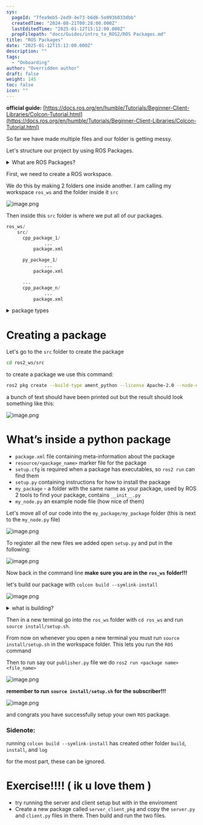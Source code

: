 ```yaml
---
sys:
  pageId: "7fea9eb5-2ed9-4e73-b6d6-5e093b833dbb"
  createdTime: "2024-08-21T00:28:00.000Z"
  lastEditedTime: "2025-01-12T15:12:00.000Z"
  propFilepath: "docs/Guides/intro_to_ROS2/ROS Packages.md"
title: "ROS Packages"
date: "2025-01-12T15:12:00.000Z"
description: ""
tags:
  - "Onboarding"
author: "Overridden author"
draft: false
weight: 145
toc: false
icon: ""
---
```


**official guide:** [https://docs.ros.org/en/humble/Tutorials/Beginner-Client-Libraries/Colcon-Tutorial.html](https://docs.ros.org/en/humble/Tutorials/Beginner-Client-Libraries/Colcon-Tutorial.html)

So far we have made multiple files and our folder is getting messy.

Let's structure our project by using ROS Packages.

<details>

<summary>What are ROS Packages?</summary>

ROS Packages are, as the name implies, packages of code that are highly sharable between ROS developers.

They consist of a folder, `package.xml` file, and source code

```python
      cpp_package_1/
		      ... imagine much code files here ..
          package.xml
```

</details>

First, we need to create a ROS workspace.

We do this by making 2 folders one inside another. I am calling my workspace `ros_ws` and the folder inside it `src`

![image.png](https://prod-files-secure.s3.us-west-2.amazonaws.com/d518164a-d88e-44d1-a4ee-3adb3bd8bce0/70706947-fd18-4537-a67b-e12946812d31/image.png?X-Amz-Algorithm=AWS4-HMAC-SHA256&X-Amz-Content-Sha256=UNSIGNED-PAYLOAD&X-Amz-Credential=ASIAZI2LB4662EUGEBR6%2F20250624%2Fus-west-2%2Fs3%2Faws4_request&X-Amz-Date=20250624T151010Z&X-Amz-Expires=3600&X-Amz-Security-Token=IQoJb3JpZ2luX2VjEDYaCXVzLXdlc3QtMiJIMEYCIQDuyj2E3AX71DvaatmiJc50ekLi3HRgd9CugpuMKtoD4gIhALkq3Su2OspFJHotRE5RCNRptYk2pACIZLfipaX7n%2FraKv8DCC8QABoMNjM3NDIzMTgzODA1IgxDxs75tKBXO2jIUNcq3AMDOO0DKn3xwiEZXG5zz5exqpaveC9hW6TAj598mJpweIl08r0o5bZIU6e6DfX%2FTYu0m7L4stdIVSRijBUkJ8snho%2FcouFuqGpeeoy40panS%2FONqE7A%2BM8AbfDKLCB5uaNslOBQ98Y3%2FdMu0Y7yJrTHgKKau0e%2Bq%2B5gQQcX%2B%2FclbPa7RLQqGLkNE5IRasOc%2BpN02sk7MEtNbqtlLJ7pvXKFEs6q%2FgGuahaGlsxFdUAw9rUbCenFxRUK2iSecuZeAU%2Bwc297ETT0pEB297RzktqlC%2BVo1Fltz7ndjTHwbmXxm7iPRR6tjye7abglFiWDhzqNbbMWPUxqtQbygWZ1LeNZsIEQS0gJZYE6oNSyRGCNZ3QMhcRqPiGDoURET2pnmYBeXpG9Mlwu0tlbS1cSlZM9wJafLtEnSTe5eXA5z8UyLWvr68PZ3AJnO3SjAaQH2XnHrZbNwlq%2FzKB965jkT9acWgCshmehMBJwGIFoWpQEqSHIROsufbubNieoU%2BaNADUNzyemrsMd0harirHBIV5XWvAfzsAE80S4RIL6OBVMqN%2FqUCCSlx7jh85Reu1HoOzjZxdRib19pP2P2izNVbpO2PF3HDNLMCoy4BC5ceRxxlKUm5Y7bAZHh4xkQjC13OrCBjqkAWWX0cxRrWl4Q6Qg7%2FPfDM9XQ4A2oVE1aMUobSVAyReXWZ%2B9H8y3F1Q894kO2Iui7HsRbvqjnlkxfO9fXxp5phXG1l20XaZp84xuNI042mjpLen5Sdd%2BjAC4Rz8YICpN1mDRxwk6iztj%2B0doPcdPKTHDy0nRmMdo0TQK7awD%2FZMPABXB3G7Hb5ic4TAJpdp1uBAJyVV09bbfTQP%2BzV%2FSHyg1eV3O&X-Amz-Signature=0baff4bd6274bef4d10e9058fd4c29b5d4d9e75db2b755479363c0c98d68f0eb&X-Amz-SignedHeaders=host&x-amz-checksum-mode=ENABLED&x-id=GetObject)

Then inside this `src` folder is where we put all of our packages.

```python
ros_ws/
    src/
      cpp_package_1/
		      ...
          package.xml

      py_package_1/
		      ...
          package.xml

      ...
      cpp_package_n/
		      ...
          package.xml

```

<details>

<summary>package types</summary>

packages can be either `C++` or python.

the intern file structure is different for each but for this guide we will stick to creating python packages

</details>

# Creating a package

Let's go to the `src` folder to create the package

```bash
cd ros2_ws/src
```

to create a package we use this command:

```bash
ros2 pkg create --build-type ament_python --license Apache-2.0 --node-name my_node my_package
```

a bunch of text should have been printed out but the result should look something like this:

![image.png](https://prod-files-secure.s3.us-west-2.amazonaws.com/d518164a-d88e-44d1-a4ee-3adb3bd8bce0/e6cf1e3f-8512-4a3e-b131-079f800bf3e8/image.png?X-Amz-Algorithm=AWS4-HMAC-SHA256&X-Amz-Content-Sha256=UNSIGNED-PAYLOAD&X-Amz-Credential=ASIAZI2LB4662EUGEBR6%2F20250624%2Fus-west-2%2Fs3%2Faws4_request&X-Amz-Date=20250624T151010Z&X-Amz-Expires=3600&X-Amz-Security-Token=IQoJb3JpZ2luX2VjEDYaCXVzLXdlc3QtMiJIMEYCIQDuyj2E3AX71DvaatmiJc50ekLi3HRgd9CugpuMKtoD4gIhALkq3Su2OspFJHotRE5RCNRptYk2pACIZLfipaX7n%2FraKv8DCC8QABoMNjM3NDIzMTgzODA1IgxDxs75tKBXO2jIUNcq3AMDOO0DKn3xwiEZXG5zz5exqpaveC9hW6TAj598mJpweIl08r0o5bZIU6e6DfX%2FTYu0m7L4stdIVSRijBUkJ8snho%2FcouFuqGpeeoy40panS%2FONqE7A%2BM8AbfDKLCB5uaNslOBQ98Y3%2FdMu0Y7yJrTHgKKau0e%2Bq%2B5gQQcX%2B%2FclbPa7RLQqGLkNE5IRasOc%2BpN02sk7MEtNbqtlLJ7pvXKFEs6q%2FgGuahaGlsxFdUAw9rUbCenFxRUK2iSecuZeAU%2Bwc297ETT0pEB297RzktqlC%2BVo1Fltz7ndjTHwbmXxm7iPRR6tjye7abglFiWDhzqNbbMWPUxqtQbygWZ1LeNZsIEQS0gJZYE6oNSyRGCNZ3QMhcRqPiGDoURET2pnmYBeXpG9Mlwu0tlbS1cSlZM9wJafLtEnSTe5eXA5z8UyLWvr68PZ3AJnO3SjAaQH2XnHrZbNwlq%2FzKB965jkT9acWgCshmehMBJwGIFoWpQEqSHIROsufbubNieoU%2BaNADUNzyemrsMd0harirHBIV5XWvAfzsAE80S4RIL6OBVMqN%2FqUCCSlx7jh85Reu1HoOzjZxdRib19pP2P2izNVbpO2PF3HDNLMCoy4BC5ceRxxlKUm5Y7bAZHh4xkQjC13OrCBjqkAWWX0cxRrWl4Q6Qg7%2FPfDM9XQ4A2oVE1aMUobSVAyReXWZ%2B9H8y3F1Q894kO2Iui7HsRbvqjnlkxfO9fXxp5phXG1l20XaZp84xuNI042mjpLen5Sdd%2BjAC4Rz8YICpN1mDRxwk6iztj%2B0doPcdPKTHDy0nRmMdo0TQK7awD%2FZMPABXB3G7Hb5ic4TAJpdp1uBAJyVV09bbfTQP%2BzV%2FSHyg1eV3O&X-Amz-Signature=82341339cc75ee5bbb2d51bdb49f87680c168b7e39b105052396a42926e2d6d1&X-Amz-SignedHeaders=host&x-amz-checksum-mode=ENABLED&x-id=GetObject)

# What’s inside a python package

- `package.xml` file containing meta-information about the package
- `resource/<package_name>` marker file for the package
- `setup.cfg` is required when a package has executables, so `ros2 run` can find them
- `setup.py` containing instructions for how to install the package
- `my_package` - a folder with the same name as your package, used by ROS 2 tools to find your package, contains `__init__.py`
- `my_node.py` an example node file (how nice of them)

Let's move all of our code into the `my_package/my_package` folder (this is next to the `my_node.py` file)

![image.png](https://prod-files-secure.s3.us-west-2.amazonaws.com/d518164a-d88e-44d1-a4ee-3adb3bd8bce0/9ce58f11-0da9-4d3e-b86d-506a9685d378/image.png?X-Amz-Algorithm=AWS4-HMAC-SHA256&X-Amz-Content-Sha256=UNSIGNED-PAYLOAD&X-Amz-Credential=ASIAZI2LB4662EUGEBR6%2F20250624%2Fus-west-2%2Fs3%2Faws4_request&X-Amz-Date=20250624T151010Z&X-Amz-Expires=3600&X-Amz-Security-Token=IQoJb3JpZ2luX2VjEDYaCXVzLXdlc3QtMiJIMEYCIQDuyj2E3AX71DvaatmiJc50ekLi3HRgd9CugpuMKtoD4gIhALkq3Su2OspFJHotRE5RCNRptYk2pACIZLfipaX7n%2FraKv8DCC8QABoMNjM3NDIzMTgzODA1IgxDxs75tKBXO2jIUNcq3AMDOO0DKn3xwiEZXG5zz5exqpaveC9hW6TAj598mJpweIl08r0o5bZIU6e6DfX%2FTYu0m7L4stdIVSRijBUkJ8snho%2FcouFuqGpeeoy40panS%2FONqE7A%2BM8AbfDKLCB5uaNslOBQ98Y3%2FdMu0Y7yJrTHgKKau0e%2Bq%2B5gQQcX%2B%2FclbPa7RLQqGLkNE5IRasOc%2BpN02sk7MEtNbqtlLJ7pvXKFEs6q%2FgGuahaGlsxFdUAw9rUbCenFxRUK2iSecuZeAU%2Bwc297ETT0pEB297RzktqlC%2BVo1Fltz7ndjTHwbmXxm7iPRR6tjye7abglFiWDhzqNbbMWPUxqtQbygWZ1LeNZsIEQS0gJZYE6oNSyRGCNZ3QMhcRqPiGDoURET2pnmYBeXpG9Mlwu0tlbS1cSlZM9wJafLtEnSTe5eXA5z8UyLWvr68PZ3AJnO3SjAaQH2XnHrZbNwlq%2FzKB965jkT9acWgCshmehMBJwGIFoWpQEqSHIROsufbubNieoU%2BaNADUNzyemrsMd0harirHBIV5XWvAfzsAE80S4RIL6OBVMqN%2FqUCCSlx7jh85Reu1HoOzjZxdRib19pP2P2izNVbpO2PF3HDNLMCoy4BC5ceRxxlKUm5Y7bAZHh4xkQjC13OrCBjqkAWWX0cxRrWl4Q6Qg7%2FPfDM9XQ4A2oVE1aMUobSVAyReXWZ%2B9H8y3F1Q894kO2Iui7HsRbvqjnlkxfO9fXxp5phXG1l20XaZp84xuNI042mjpLen5Sdd%2BjAC4Rz8YICpN1mDRxwk6iztj%2B0doPcdPKTHDy0nRmMdo0TQK7awD%2FZMPABXB3G7Hb5ic4TAJpdp1uBAJyVV09bbfTQP%2BzV%2FSHyg1eV3O&X-Amz-Signature=f735401239549be5c62241c75e2573f0d121ba34cf282ae4de3d7e2d26cb4050&X-Amz-SignedHeaders=host&x-amz-checksum-mode=ENABLED&x-id=GetObject)

To register all the new files we added open `setup.py` and put in the following:

![image.png](https://prod-files-secure.s3.us-west-2.amazonaws.com/d518164a-d88e-44d1-a4ee-3adb3bd8bce0/1cd7c262-4cae-4496-9d75-c178537d24a2/image.png?X-Amz-Algorithm=AWS4-HMAC-SHA256&X-Amz-Content-Sha256=UNSIGNED-PAYLOAD&X-Amz-Credential=ASIAZI2LB4662EUGEBR6%2F20250624%2Fus-west-2%2Fs3%2Faws4_request&X-Amz-Date=20250624T151010Z&X-Amz-Expires=3600&X-Amz-Security-Token=IQoJb3JpZ2luX2VjEDYaCXVzLXdlc3QtMiJIMEYCIQDuyj2E3AX71DvaatmiJc50ekLi3HRgd9CugpuMKtoD4gIhALkq3Su2OspFJHotRE5RCNRptYk2pACIZLfipaX7n%2FraKv8DCC8QABoMNjM3NDIzMTgzODA1IgxDxs75tKBXO2jIUNcq3AMDOO0DKn3xwiEZXG5zz5exqpaveC9hW6TAj598mJpweIl08r0o5bZIU6e6DfX%2FTYu0m7L4stdIVSRijBUkJ8snho%2FcouFuqGpeeoy40panS%2FONqE7A%2BM8AbfDKLCB5uaNslOBQ98Y3%2FdMu0Y7yJrTHgKKau0e%2Bq%2B5gQQcX%2B%2FclbPa7RLQqGLkNE5IRasOc%2BpN02sk7MEtNbqtlLJ7pvXKFEs6q%2FgGuahaGlsxFdUAw9rUbCenFxRUK2iSecuZeAU%2Bwc297ETT0pEB297RzktqlC%2BVo1Fltz7ndjTHwbmXxm7iPRR6tjye7abglFiWDhzqNbbMWPUxqtQbygWZ1LeNZsIEQS0gJZYE6oNSyRGCNZ3QMhcRqPiGDoURET2pnmYBeXpG9Mlwu0tlbS1cSlZM9wJafLtEnSTe5eXA5z8UyLWvr68PZ3AJnO3SjAaQH2XnHrZbNwlq%2FzKB965jkT9acWgCshmehMBJwGIFoWpQEqSHIROsufbubNieoU%2BaNADUNzyemrsMd0harirHBIV5XWvAfzsAE80S4RIL6OBVMqN%2FqUCCSlx7jh85Reu1HoOzjZxdRib19pP2P2izNVbpO2PF3HDNLMCoy4BC5ceRxxlKUm5Y7bAZHh4xkQjC13OrCBjqkAWWX0cxRrWl4Q6Qg7%2FPfDM9XQ4A2oVE1aMUobSVAyReXWZ%2B9H8y3F1Q894kO2Iui7HsRbvqjnlkxfO9fXxp5phXG1l20XaZp84xuNI042mjpLen5Sdd%2BjAC4Rz8YICpN1mDRxwk6iztj%2B0doPcdPKTHDy0nRmMdo0TQK7awD%2FZMPABXB3G7Hb5ic4TAJpdp1uBAJyVV09bbfTQP%2BzV%2FSHyg1eV3O&X-Amz-Signature=c9e6d16d0a462e52bf43afeebabef20bf9f5db0cf55d40b910c89dd0bb692f4d&X-Amz-SignedHeaders=host&x-amz-checksum-mode=ENABLED&x-id=GetObject)

Now back in the command line **make sure you are in the** **`ros_ws`** **folder!!!**

let's build our package with `colcon build --symlink-install`

![image.png](https://prod-files-secure.s3.us-west-2.amazonaws.com/d518164a-d88e-44d1-a4ee-3adb3bd8bce0/2f2a0d27-b173-48fd-b189-5f5c0ce65619/image.png?X-Amz-Algorithm=AWS4-HMAC-SHA256&X-Amz-Content-Sha256=UNSIGNED-PAYLOAD&X-Amz-Credential=ASIAZI2LB4662EUGEBR6%2F20250624%2Fus-west-2%2Fs3%2Faws4_request&X-Amz-Date=20250624T151010Z&X-Amz-Expires=3600&X-Amz-Security-Token=IQoJb3JpZ2luX2VjEDYaCXVzLXdlc3QtMiJIMEYCIQDuyj2E3AX71DvaatmiJc50ekLi3HRgd9CugpuMKtoD4gIhALkq3Su2OspFJHotRE5RCNRptYk2pACIZLfipaX7n%2FraKv8DCC8QABoMNjM3NDIzMTgzODA1IgxDxs75tKBXO2jIUNcq3AMDOO0DKn3xwiEZXG5zz5exqpaveC9hW6TAj598mJpweIl08r0o5bZIU6e6DfX%2FTYu0m7L4stdIVSRijBUkJ8snho%2FcouFuqGpeeoy40panS%2FONqE7A%2BM8AbfDKLCB5uaNslOBQ98Y3%2FdMu0Y7yJrTHgKKau0e%2Bq%2B5gQQcX%2B%2FclbPa7RLQqGLkNE5IRasOc%2BpN02sk7MEtNbqtlLJ7pvXKFEs6q%2FgGuahaGlsxFdUAw9rUbCenFxRUK2iSecuZeAU%2Bwc297ETT0pEB297RzktqlC%2BVo1Fltz7ndjTHwbmXxm7iPRR6tjye7abglFiWDhzqNbbMWPUxqtQbygWZ1LeNZsIEQS0gJZYE6oNSyRGCNZ3QMhcRqPiGDoURET2pnmYBeXpG9Mlwu0tlbS1cSlZM9wJafLtEnSTe5eXA5z8UyLWvr68PZ3AJnO3SjAaQH2XnHrZbNwlq%2FzKB965jkT9acWgCshmehMBJwGIFoWpQEqSHIROsufbubNieoU%2BaNADUNzyemrsMd0harirHBIV5XWvAfzsAE80S4RIL6OBVMqN%2FqUCCSlx7jh85Reu1HoOzjZxdRib19pP2P2izNVbpO2PF3HDNLMCoy4BC5ceRxxlKUm5Y7bAZHh4xkQjC13OrCBjqkAWWX0cxRrWl4Q6Qg7%2FPfDM9XQ4A2oVE1aMUobSVAyReXWZ%2B9H8y3F1Q894kO2Iui7HsRbvqjnlkxfO9fXxp5phXG1l20XaZp84xuNI042mjpLen5Sdd%2BjAC4Rz8YICpN1mDRxwk6iztj%2B0doPcdPKTHDy0nRmMdo0TQK7awD%2FZMPABXB3G7Hb5ic4TAJpdp1uBAJyVV09bbfTQP%2BzV%2FSHyg1eV3O&X-Amz-Signature=599f8b3cc48c183c6bc8d4f840c6b3520e58391df3e82cd7ced232aa2249a74e&X-Amz-SignedHeaders=host&x-amz-checksum-mode=ENABLED&x-id=GetObject)

<details>

<summary>what is building?</summary>

if you are a CS major at Rose-Hulman you will learn the answer to this in CSSE132

but TLDR; is it combines all the code files into one program that can be run easily 

</details>

Then in a new terminal go into the `ros_ws` folder with `cd ros_ws` and run `source install/setup.sh`. 

From now on whenever you open a new terminal you must run `source install/setup.sh` in the workspace folder. This lets you run the `ROS` command

Then to run say our `publisher.py` file we do `ros2 run <package name> <file_name>`

![image.png](https://prod-files-secure.s3.us-west-2.amazonaws.com/d518164a-d88e-44d1-a4ee-3adb3bd8bce0/4f4b1219-3a44-4632-aa0a-ce3471699f59/image.png?X-Amz-Algorithm=AWS4-HMAC-SHA256&X-Amz-Content-Sha256=UNSIGNED-PAYLOAD&X-Amz-Credential=ASIAZI2LB4662EUGEBR6%2F20250624%2Fus-west-2%2Fs3%2Faws4_request&X-Amz-Date=20250624T151011Z&X-Amz-Expires=3600&X-Amz-Security-Token=IQoJb3JpZ2luX2VjEDYaCXVzLXdlc3QtMiJIMEYCIQDuyj2E3AX71DvaatmiJc50ekLi3HRgd9CugpuMKtoD4gIhALkq3Su2OspFJHotRE5RCNRptYk2pACIZLfipaX7n%2FraKv8DCC8QABoMNjM3NDIzMTgzODA1IgxDxs75tKBXO2jIUNcq3AMDOO0DKn3xwiEZXG5zz5exqpaveC9hW6TAj598mJpweIl08r0o5bZIU6e6DfX%2FTYu0m7L4stdIVSRijBUkJ8snho%2FcouFuqGpeeoy40panS%2FONqE7A%2BM8AbfDKLCB5uaNslOBQ98Y3%2FdMu0Y7yJrTHgKKau0e%2Bq%2B5gQQcX%2B%2FclbPa7RLQqGLkNE5IRasOc%2BpN02sk7MEtNbqtlLJ7pvXKFEs6q%2FgGuahaGlsxFdUAw9rUbCenFxRUK2iSecuZeAU%2Bwc297ETT0pEB297RzktqlC%2BVo1Fltz7ndjTHwbmXxm7iPRR6tjye7abglFiWDhzqNbbMWPUxqtQbygWZ1LeNZsIEQS0gJZYE6oNSyRGCNZ3QMhcRqPiGDoURET2pnmYBeXpG9Mlwu0tlbS1cSlZM9wJafLtEnSTe5eXA5z8UyLWvr68PZ3AJnO3SjAaQH2XnHrZbNwlq%2FzKB965jkT9acWgCshmehMBJwGIFoWpQEqSHIROsufbubNieoU%2BaNADUNzyemrsMd0harirHBIV5XWvAfzsAE80S4RIL6OBVMqN%2FqUCCSlx7jh85Reu1HoOzjZxdRib19pP2P2izNVbpO2PF3HDNLMCoy4BC5ceRxxlKUm5Y7bAZHh4xkQjC13OrCBjqkAWWX0cxRrWl4Q6Qg7%2FPfDM9XQ4A2oVE1aMUobSVAyReXWZ%2B9H8y3F1Q894kO2Iui7HsRbvqjnlkxfO9fXxp5phXG1l20XaZp84xuNI042mjpLen5Sdd%2BjAC4Rz8YICpN1mDRxwk6iztj%2B0doPcdPKTHDy0nRmMdo0TQK7awD%2FZMPABXB3G7Hb5ic4TAJpdp1uBAJyVV09bbfTQP%2BzV%2FSHyg1eV3O&X-Amz-Signature=0593815b0d7cb0c150339f00a5c14616e1b922e3d7ae55446b125baa6a3e64e7&X-Amz-SignedHeaders=host&x-amz-checksum-mode=ENABLED&x-id=GetObject)

**remember to run** **`source install/setup.sh`** **for the subscriber!!!**

![image.png](https://prod-files-secure.s3.us-west-2.amazonaws.com/d518164a-d88e-44d1-a4ee-3adb3bd8bce0/02121119-dad4-49ec-8356-c956108b4243/image.png?X-Amz-Algorithm=AWS4-HMAC-SHA256&X-Amz-Content-Sha256=UNSIGNED-PAYLOAD&X-Amz-Credential=ASIAZI2LB4662EUGEBR6%2F20250624%2Fus-west-2%2Fs3%2Faws4_request&X-Amz-Date=20250624T151011Z&X-Amz-Expires=3600&X-Amz-Security-Token=IQoJb3JpZ2luX2VjEDYaCXVzLXdlc3QtMiJIMEYCIQDuyj2E3AX71DvaatmiJc50ekLi3HRgd9CugpuMKtoD4gIhALkq3Su2OspFJHotRE5RCNRptYk2pACIZLfipaX7n%2FraKv8DCC8QABoMNjM3NDIzMTgzODA1IgxDxs75tKBXO2jIUNcq3AMDOO0DKn3xwiEZXG5zz5exqpaveC9hW6TAj598mJpweIl08r0o5bZIU6e6DfX%2FTYu0m7L4stdIVSRijBUkJ8snho%2FcouFuqGpeeoy40panS%2FONqE7A%2BM8AbfDKLCB5uaNslOBQ98Y3%2FdMu0Y7yJrTHgKKau0e%2Bq%2B5gQQcX%2B%2FclbPa7RLQqGLkNE5IRasOc%2BpN02sk7MEtNbqtlLJ7pvXKFEs6q%2FgGuahaGlsxFdUAw9rUbCenFxRUK2iSecuZeAU%2Bwc297ETT0pEB297RzktqlC%2BVo1Fltz7ndjTHwbmXxm7iPRR6tjye7abglFiWDhzqNbbMWPUxqtQbygWZ1LeNZsIEQS0gJZYE6oNSyRGCNZ3QMhcRqPiGDoURET2pnmYBeXpG9Mlwu0tlbS1cSlZM9wJafLtEnSTe5eXA5z8UyLWvr68PZ3AJnO3SjAaQH2XnHrZbNwlq%2FzKB965jkT9acWgCshmehMBJwGIFoWpQEqSHIROsufbubNieoU%2BaNADUNzyemrsMd0harirHBIV5XWvAfzsAE80S4RIL6OBVMqN%2FqUCCSlx7jh85Reu1HoOzjZxdRib19pP2P2izNVbpO2PF3HDNLMCoy4BC5ceRxxlKUm5Y7bAZHh4xkQjC13OrCBjqkAWWX0cxRrWl4Q6Qg7%2FPfDM9XQ4A2oVE1aMUobSVAyReXWZ%2B9H8y3F1Q894kO2Iui7HsRbvqjnlkxfO9fXxp5phXG1l20XaZp84xuNI042mjpLen5Sdd%2BjAC4Rz8YICpN1mDRxwk6iztj%2B0doPcdPKTHDy0nRmMdo0TQK7awD%2FZMPABXB3G7Hb5ic4TAJpdp1uBAJyVV09bbfTQP%2BzV%2FSHyg1eV3O&X-Amz-Signature=bbea19081f956c4d8b044f0e4de25030967cff819a4a3b71ee1174230597c1c0&X-Amz-SignedHeaders=host&x-amz-checksum-mode=ENABLED&x-id=GetObject)

and congrats you have successfully setup your own `ROS` package.

### Sidenote:

running `colcon build --symlink-install` has created other folder `build`, `install`, and `log`

for the most part, these can be ignored.

# Exercise!!!! ( ik u love them )

- try running the server and client setup but with in the enviroment
- Create a new package called `server_client_pkg` and copy the `server.py` and `client.py` files in there. Then build and run the two files.
